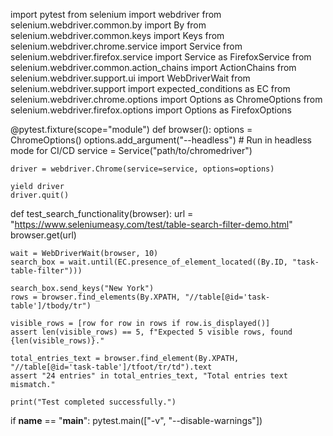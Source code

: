 import pytest
from selenium import webdriver
from selenium.webdriver.common.by import By
from selenium.webdriver.common.keys import Keys
from selenium.webdriver.chrome.service import Service
from selenium.webdriver.firefox.service import Service as FirefoxService
from selenium.webdriver.common.action_chains import ActionChains
from selenium.webdriver.support.ui import WebDriverWait
from selenium.webdriver.support import expected_conditions as EC
from selenium.webdriver.chrome.options import Options as ChromeOptions
from selenium.webdriver.firefox.options import Options as FirefoxOptions


@pytest.fixture(scope="module")
def browser():
    options = ChromeOptions()
    options.add_argument("--headless")  # Run in headless mode for CI/CD
    service = Service("path/to/chromedriver")

    driver = webdriver.Chrome(service=service, options=options)
    
    yield driver
    driver.quit()


def test_search_functionality(browser):
    url = "https://www.seleniumeasy.com/test/table-search-filter-demo.html"
    browser.get(url)

    wait = WebDriverWait(browser, 10)
    search_box = wait.until(EC.presence_of_element_located((By.ID, "task-table-filter")))

    search_box.send_keys("New York")
    rows = browser.find_elements(By.XPATH, "//table[@id='task-table']/tbody/tr")

    visible_rows = [row for row in rows if row.is_displayed()]
    assert len(visible_rows) == 5, f"Expected 5 visible rows, found {len(visible_rows)}."

    total_entries_text = browser.find_element(By.XPATH, "//table[@id='task-table']/tfoot/tr/td").text
    assert "24 entries" in total_entries_text, "Total entries text mismatch."

    print("Test completed successfully.")

if __name__ == "__main__":
    pytest.main(["-v", "--disable-warnings"])
